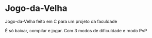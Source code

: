 # Jogo-da-Velha
Jogo-da-Velha feito em C para um projeto da faculdade

É só baixar, compilar e jogar.
Com 3 modos de dificuldade e modo PvP
